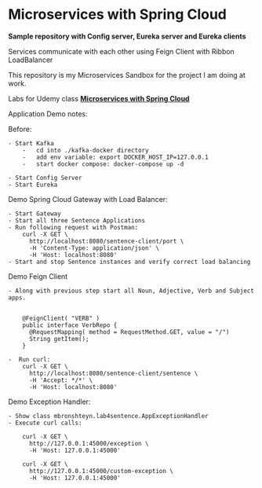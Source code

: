 # Microservices with Spring Cloud

**Sample repository with Config server, Eureka server and Eureka clients**

Services communicate with each other using Feign Client with Ribbon LoadBalancer

This repository is my Microservices Sandbox for the project I am doing at work. 

Labs for Udemy class [ <b>Microservices with Spring Cloud</b> ]( https://www.udemy.com/microservices-with-spring-cloud/ )

Application Demo notes:

Before:

    - Start Kafka
        -   cd into ./kafka-docker directory
        -   add env variable: export DOCKER_HOST_IP=127.0.0.1
        -   start docker compose: docker-compose up -d
        
    - Start Config Server
    - Start Eureka

Demo Spring Cloud Gateway with Load Balancer:

    - Start Gateway
    - Start all three Sentence Applications
    - Run following request with Postman:
        curl -X GET \
          http://localhost:8080/sentence-client/port \
          -H 'Content-Type: application/json' \
          -H 'Host: localhost:8080'
    - Start and stop Sentence instances and verify correct load balancing

Demo Feign Client

    - Along with previous step start all Noun, Adjective, Verb and Subject apps.
    
    
        @FeignClient( "VERB" )
        public interface VerbRepo {
          @RequestMapping( method = RequestMethod.GET, value = "/")
          String getItem();
        }
   
    -  Run curl:
        curl -X GET \
          http://localhost:8080/sentence-client/sentence \
          -H 'Accept: */*' \
          -H 'Host: localhost:8080'

Demo Exception Handler:

    - Show class mbronshteyn.lab4sentence.AppExceptionHandler
    - Execute curl calls:
    
        curl -X GET \
          http://127.0.0.1:45000/exception \
          -H 'Host: 127.0.0.1:45000'

        curl -X GET \
          http://127.0.0.1:45000/custom-exception \
          -H 'Host: 127.0.0.1:45000'





